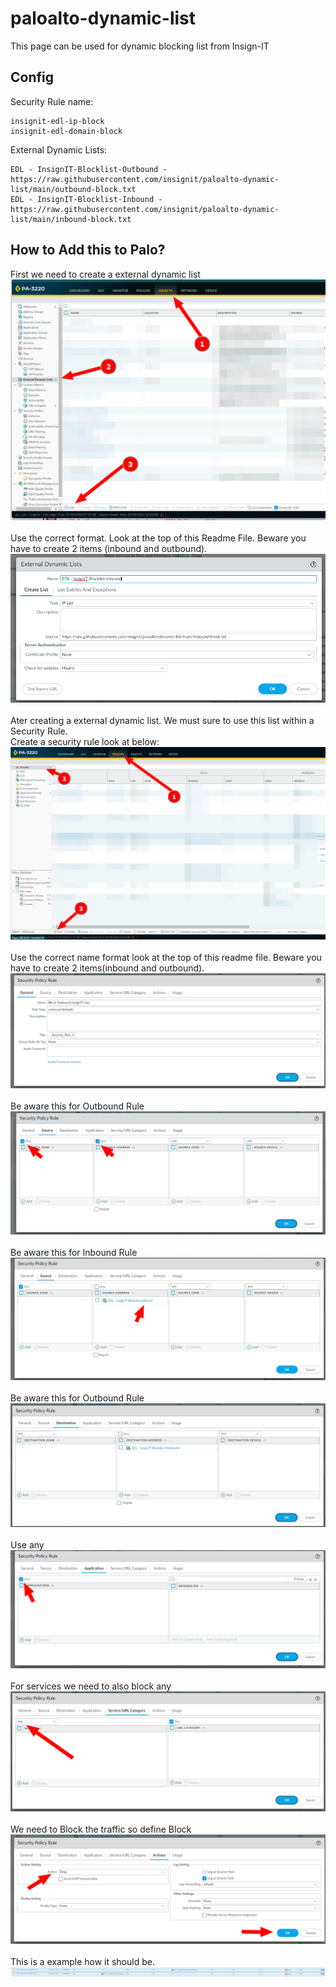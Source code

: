 # paloalto-dynamic-list

This page can be used for dynamic blocking list from Insign-IT

## Config

Security Rule name:
```
insignit-edl-ip-block
insignit-edl-domain-block
```

External Dynamic Lists:
```
EDL - InsignIT-Blocklist-Outbound - https://raw.githubusercontent.com/insignit/paloalto-dynamic-list/main/outbound-block.txt
EDL - InsignIT-Blocklist-Inbound - https://raw.githubusercontent.com/insignit/paloalto-dynamic-list/main/inbound-block.txt
```

## How to Add this to Palo?

First we need to create a external dynamic list\
![Alt text](pics/1.png?raw=true "Title")\
\
Use the correct format. Look at the top of this Readme File. Beware you have to create 2 items (inbound and outbound).\
![Alt text](pics/2.png?raw=true "Title")\
\
Ater creating a external dynamic list. We must sure to use this list within a Security Rule. \
Create a security rule look at below:
![Alt text](pics/3.png?raw=true "Title")\
\
Use the correct name format look at the top of this readme file. Beware you have to create 2 items(inbound and outbound).
![Alt text](pics/3.1.png?raw=true "Title")\
\
Be aware this for Outbound Rule\
![Alt text](pics/3.2.png?raw=true "Title")\
\
Be aware this for Inbound Rule\
![Alt text](pics/3.2.1.png?raw=true "Title")\
\
Be aware this for Outbound Rule\
![Alt text](pics/3.3.png?raw=true "Title")\
\
Use any \
![Alt text](pics/3.4.png?raw=true "Title")\
\
For services we need to also block any \
![Alt text](pics/3.5.png?raw=true "Title")\
\
We need to Block the traffic so define Block\
![Alt text](pics/3.6.png?raw=true "Title")\
\
This is a example how it should be.\
![Alt text](pics/4.png?raw=true "Title")
